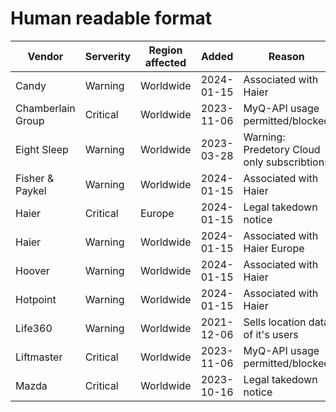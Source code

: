 # Human readable format

Vendor|Serverity|Region affected|Added|Reason|Resource
-|-|-|-|-|-
Candy|Warning|Worldwide|2024-01-15|Associated with Haier|Haier
Chamberlain Group|Critical|Worldwide|2023-11-06|MyQ-API usage permitted/blocked|https://www.home-assistant.io/blog/2023/11/06/removal-of-myq-integration/
Eight Sleep|Warning|Worldwide|2023-03-28|Warning: Predetory Cloud only subscribtions|https://www.reddit.com/r/EightSleep/comments/1248wgz/buyer_beware_eight_sleep_has_now_moved_basic/
Fisher & Paykel|Warning|Worldwide|2024-01-15|Associated with Haier|Haier
Haier|Critical|Europe|2024-01-15|Legal takedown notice|https://github.com/Andre0512/hOn
Haier|Warning|Worldwide|2024-01-15|Associated with Haier Europe|Haier
Hoover|Warning|Worldwide|2024-01-15|Associated with Haier|Haier
Hotpoint|Warning|Worldwide|2024-01-15|Associated with Haier|Haier
Life360|Warning|Worldwide|2021-12-06|Sells location data of it's users|https://themarkup.org/privacy/2021/12/06/the-popular-family-safety-app-life360-is-selling-precise-location-data-on-its-tens-of-millions-of-user
Liftmaster|Critical|Worldwide|2023-11-06|MyQ-API usage permitted/blocked|https://www.home-assistant.io/blog/2023/11/06/removal-of-myq-integration/
Mazda|Critical|Worldwide|2023-10-16|Legal takedown notice|https://github.com/runDMCA/home-assistant-mazda
